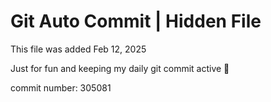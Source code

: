 # Git Auto Commit | Hidden File

This file was added Feb 12, 2025

Just for fun and keeping my daily git commit active 🤪

commit number: 305081
